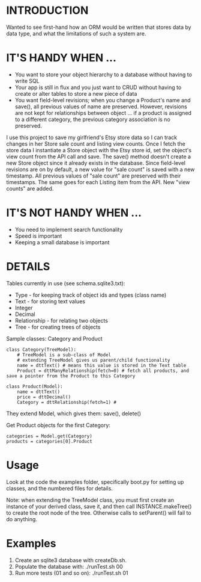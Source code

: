 INTRODUCTION
====

Wanted to see first-hand how an ORM would be written that stores data by data type, and what the limitations of such a system are.

IT'S HANDY WHEN ...
====

* You want to store your object hierarchy to a database without having to write SQL
* Your app is still in flux and you just want to CRUD without having to create or alter tables to store a new piece of data
* You want field-level revisions; when you change a Product's name and save(), all previous values of name are preserved. However, revisions are not kept for relationships between object ... if a product is assigned to a different category, the previous category association is no preserved.

I use this project to save my girlfriend's Etsy store data so I can track changes in her Store sale count and listing view counts. Once I fetch the store data I instantiate a Store object with the Etsy store id, set the object's view count from the API call and save. The save() method doesn't create a new Store object since it already exists in the database. Since field-level revisions are on by default, a new value for "sale count" is saved with a new timestamp. All previous values of "sale count" are preserved with their timestamps. The same goes for each Listing item from the API. New "view counts" are added.

IT'S NOT HANDY WHEN ...
====

* You need to implement search functionality
* Speed is important
* Keeping a small database is important

DETAILS
====

Tables currently in use (see schema.sqlite3.txt):

* Type - for keeping track of object ids and types (class name)
* Text - for storing text values
* Integer
* Decimal
* Relationship - for relating two objects
* Tree - for creating trees of objects

Sample classes: Category and Product

	class Category(TreeModel):
		# TreeModel is a sub-class of Model
		# extending TreeModel gives us parent/child functionality
		name = dttText() # means this value is stored in the Text table
		Product = dttManyRelationship(fetch=0) # fetch all products, and save a pointer from the Product to this Category

	class Product(Model):
		name = dttText()
		price = dttDecimal()
		Category = dttRelationship(fetch=1) # 

They extend Model, which gives them: save(), delete()

Get Product objects for the first Category:

	categories = Model.get(Category)
	products = categories[0].Product

Usage
====

Look at the code the examples folder, specifically boot.py for setting up classes, and the numbered files for details.

Note: when extending the TreeModel class, you must first create an instance of your derived class, save it, and then call INSTANCE.makeTree() to create the root node of the tree. Otherwise calls to setParent() will fail to do anything.

Examples
====

1. Create an sqlite3 database with createDb.sh.
1. Populate the database with: ./runTest.sh 00
1. Run more tests (01 and so on): ./runTest.sh 01

